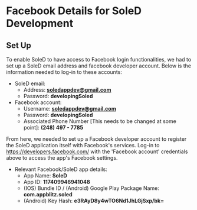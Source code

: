 # Facebook Details for SoleD Development

## Set Up

To enable SoleD to have access to Facebook login functionalities, we had to set up a SoleD email address and facebook developer account. Below is the information needed to log-in to these accounts:

- SoleD email:
    - Address: **soledappdev@gmail.com**
    - Password: **developingSoled**
- Facebook account:
    - Username: **soledappdev@gmail.com**
    - Password: **developingSoled**
    - Associated Phone Number [This needs to be changed at some point]: **(248) 497 - 7785** 

From here, we needed to set up a Facebook developer account to register the SoleD application itself with Facebook's services. Log-in to https://developers.facebook.com/ with the 'Facebook account' credentials above to access the app's Facebook settings.

- Relevant Facebook/SoleD app details:
    - App Name: **SoleD**
    - App ID: **117409946941048**
    - (IOS) Bundle ID / (Android) Google Play Package Name: **com.appblitz.soled**
    - (Android) Key Hash: **e3RAyD8y4wTO6Nd1JhLGjSxp/bk=**

